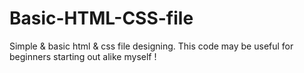 # Basic-HTML-CSS-file
Simple & basic html & css file designing. This code may be useful for beginners starting out alike myself !

